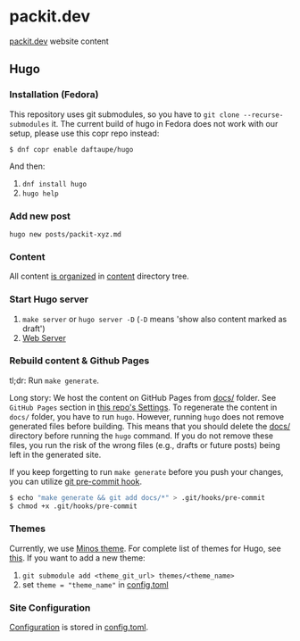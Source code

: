 # packit.dev
[packit.dev](https://packit.dev) website content

## Hugo

### Installation (Fedora)

This repository uses git submodules, so you have to `git clone --recurse-submodules` it.
The current build of hugo in Fedora does not work with our setup, please use this copr repo instead:
```
$ dnf copr enable daftaupe/hugo
```

And then:

1. `dnf install hugo`
2. `hugo help`


### Add new post

`hugo new posts/packit-xyz.md`

### Content

All content [is organized](https://gohugo.io/content-management/organization) in [content](content/) directory tree.

### Start Hugo server

1. `make server` or `hugo server -D` (`-D` means 'show also content marked as draft')
2. [Web Server](http://localhost:1313)


### Rebuild content & Github Pages

tl;dr:
Run `make generate`.

Long story:
We host the content on GitHub Pages from [docs/](docs/) folder.
See `GitHub Pages` section in [this repo's Settings](https://github.com/packit-service/packit.dev/settings).
To regenerate the content in `docs/` folder, you have to run `hugo`.
However, running `hugo` does not remove generated files before building.
This means that you should delete the [docs/](docs/) directory before running the `hugo` command.
If you do not remove these files, you run the risk of the wrong files (e.g., drafts or future posts) being left in the generated site.

If you keep forgetting to run `make generate` before you push your changes, you can utilize [git pre-commit hook](https://git-scm.com/docs/githooks#_pre_commit).

```sh
$ echo "make generate && git add docs/*" > .git/hooks/pre-commit
$ chmod +x .git/hooks/pre-commit
```

### Themes

Currently, we use [Minos theme](https://themes.gohugo.io/hugo-theme-minos/).
For complete list of themes for Hugo, see [this](https://themes.gohugo.io).
If you want to add a new theme:

1. `git submodule add <theme_git_url> themes/<theme_name>`
2. set `theme = "theme_name"` in [config.toml](config.toml)

### Site Configuration

[Configuration](https://gohugo.io/getting-started/configuration/) is stored in [config.toml](config.toml).
